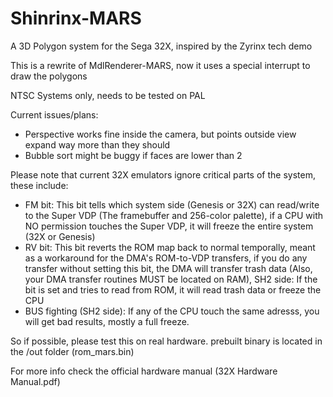 # Shinrinx-MARS
A 3D Polygon system for the Sega 32X, inspired by the Zyrinx tech demo

This is a rewrite of MdlRenderer-MARS, now it uses a special interrupt to draw the polygons

NTSC Systems only, needs to be tested on PAL

Current issues/plans:
- Perspective works fine inside the camera, but points outside view expand way more than they should
- Bubble sort might be buggy if faces are lower than 2

Please note that current 32X emulators ignore critical parts of the system, these include:
- FM bit: This bit tells which system side (Genesis or 32X) can read/write to the Super VDP (The framebuffer and 256-color palette), if a CPU with NO permission touches the Super VDP, it will freeze the entire system (32X or Genesis)
- RV bit: This bit reverts the ROM map back to normal temporally, meant as a workaround for the DMA's ROM-to-VDP transfers, if you do any transfer without setting this bit, the DMA will transfer trash data (Also, your DMA transfer routines MUST be located on RAM), SH2 side: If the bit is set and tries to read from ROM, it will read trash data or freeze the CPU
- BUS fighting (SH2 side): If any of the CPU touch the same adresss, you will get bad results, mostly a full freeze.

So if possible, please test this on real hardware. prebuilt binary is located in the /out folder (rom_mars.bin)

For more info check the official hardware manual (32X Hardware Manual.pdf)
